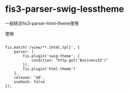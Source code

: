 # fis3-parser-swig-lesstheme

一般结合fis3-parser-html-theme使用


使用

```

fis.match('/view/**.{html,tpl}', {
    parser: [
        fis.plugin('swig-theme', {
            condition: "http.get('BusinessId')"
        }),
        fis.plugin('html-theme')
    ],
    release: '$0',
    useHash: false
});


```


